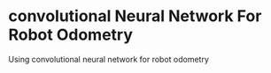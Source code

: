 # convolutional Neural Network For Robot Odometry

Using convolutional neural network for robot odometry
